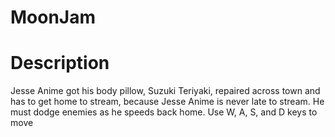 # MoonJam

# Description
Jesse Anime got his body pillow, Suzuki Teriyaki, repaired across town and has to get home to stream, because Jesse Anime is never late to stream. He must dodge enemies as he speeds back home. Use W, A, S, and D keys to move
